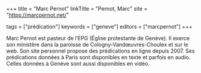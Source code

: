 +++
title = "Marc Pernot"
linkTitle = "Pernot, Marc"
site = "https://marcpernot.net/"

tags = ["prédication"]
keywords = ["geneve"]
editors = ["marcpernot"]
+++

Marc Pernot est pasteur de l’EPG (Église protestante de Genève). Il exerce son ministère dans la paroisse de Cologny-Vandœuvres-Choulex et sur le web. Son site personnel propose des prédications en ligne depuis 2007. Ses prédications données à Paris sont disponibles en texte et parfois en audio. Celles données à Genève sont aussi disponibles en vidéo.
